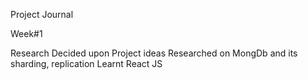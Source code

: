 Project Journal

Week#1

Research
Decided upon Project ideas
Researched on MongDb and its sharding, replication
Learnt React JS